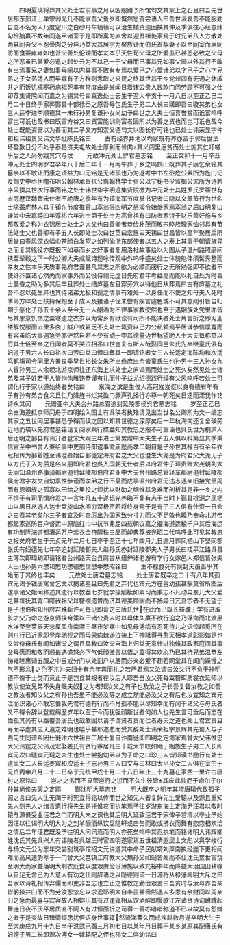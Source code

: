 <!-- { "loadSidebar": true } -->
　　四明夏璜将葬其父处士君前事之月以凶服蹐予所馆匄文其冡上之石且曰吾先世居郡东鄞江上单宗弱允几不能家吾父蚤岁即慨然思奋尝语人曰吾世浸衰吾不能服勤自立不名为人乃度定川之白砂舟车辐辏可以治生植资遗因挟其仲及季俱往心经意纬勾检朒赢不数年间遂甲诸室于是即所寓为庐舍以迎吾祖徙家焉于时兄弟八人方散处两县间吾父不忍骨肉之分异乃益大其居宇为聚族计而伯氏首挈妻子以至同室而居同防而食葢雍雍如也吾父善处伦理而孝友本乎天性茍父母之所爱虽已甚恶必致之父母之所恶虽已甚爱必逺之起处云为不以己一于父母而已事其兄如事父阃以外其行不敢有出焉事兄之妻如事母阃以内其事不敢有专焉以爱己之心爱诸弟以字己子之心字兄弟之子女弟适人而早寡有子方稚则悉取之来抚之终其世其于乡党州闾有无通之休戚共之而饭饥襦寒药病槥死率有常度由是誉闻日着诸公贵人数款门问劳顾不可强之仕即荐集贤院闻而嘉之为锡其号曰真逸处士云生于至大辛亥十一月八日以至正乙巳二月二十日终于家葬鄞县十都徐岙之原吾母包氏生子男二人长曰璜即吾曰璇其弟也女三人适李进李顺德其一未行孙男复谦孙女尚幼予曰世之大夫士恒喜誉贫而诋富呜呼富岂可诋也哉书曰既富方谷又曰资富能训则富者固所以为善之资也而岂可诋也哉今处士既能资富以为善而其二子又方知崇父德匄文以图长存可铭也已处士讳荣显字仲和祖讳祖贵父讳文华妣陈氏铭曰
　　古有经界井地以均家既有养亦富于邻后世法坏盈歉日分不处乎泰曷济夫屯故处士厚利而骨肉其义闾里厄贫而处士施其仁吁嗟乎后之人尚勿践其穴与坟
　　元故冲元处士罗君墓志铭
　　至正癸卯十一月辛丑冲元处士四明罗君卒年八十后二年十一月丙午葬于乡之鸣鹤山既葬其子康乞余铭其墓余以不敏让而康之请益力曰无铭是无诸孤也乃为退考中书左丞危公素所为旌门记及御史中丞伊噜布哈公翰林承旨张公翥翰林学士张公以宁秘书少监揭公汯所为诗若序采掇其世次行事而铭之处士讳世华字明逺集贤院檄为冲元处士其姓罗氏罗葢世有衣冠歴汉魏晋宋仕者不絶唐之季年有为镇海军节度掌书记者曰隐以文章节行为世名士隐葢虎林人其子镇东节度推官曰塞翁摄四明之慈溪令始徙家焉塞翁之后曰明复曰谦尝中宋嘉禧四年淳祐六年进士第于处士为高曾祖有曰防者家饶于财乐善好施与乡邦敬爱之称为衣锦居士处士之大父也曰善卿者恭俭朴茂而敬宗睦族理家恤邻具有节法处士父也善卿有子五人长即处士次曰世英曰宏惠曰天锡曰世昌皆以高年聚居扁所居堂曰春风深衣幅巾苍顔白发望之如列仙浙东部使者以五人之寿上其事于朝请旌异之而复其徭役亦既报下如章而乡之好事者复用洛社故事绘以为图从子温州路照磨间携至辇毂之下一时公卿大夫咸赋诗题咏传观中外呜呼盛矣处士体貌魁伟须髯秀整而孝友之性本乎天质事先府君谨甚凡其志之所欲为必顺而服行之无所勉强即不欲者不使纤芥置诸心然内而家事外而公役侍侧无虚日先府君年考益高而能以礼自处为时善士晨昏之助为多其后卒且葬处士结庐墓左且穿旁穴以待他日从葬焉曰古有庐墓之礼吾不忍以死生异也其待诸弟尤极和孺之情事有难处一以身任而不使之知母夫人死时季弟方晬处士扶持保抱至于成人及接诸子侄未尝有疾言遽色或不可其意则引咎自归期于感化子孙五十余人至今无一人酗酒为不律事家教使然也至于遇姻族处党里亦皆尽其恩意饥馈之粟寒遗之衣岁以为常乡有狱讼有司所不能决者处士片言折之即刄迎缕解悦服而去里多卤丁鹾户或窘乏不支处士辄资以己力公私赖焉平居谦恭信厚寛而有容虽临大事遇急务亦俨然自若不少有动于中其德量迈世标望絶人士大夫毎称举以厉其士俗至卒之日闻者莫不哭泣相吊曰世岂复有斯人哉娶同邑朱氏先卒继童氏俱有妇道子男六人长曰裕次曰芳曰益曰恒曰彝其一即请铭者女三人长适定海陈均和次适鸣鹤塲司令同里方景良季早世裕长女朱所出彝庶出余皆童氏生也孙男十三人孙女九人曾孙男三人余顷北游京师往还东海上求处士之庐谒焉而处士之死久矣然见处士诸弟及其子姓若干人皆恂恂雅饬恭谨有礼而仲子益尤绍德践行绰有父风呜呼若处士可谓化行于家以道始终者矣铭曰
　　东海之滨是生俊人高冠岌岌伛以身有德有年有子有孙有弟合食义且仁乃降旌书烂其盈门厥声孔播行亦尊一朝死矣日逺而湮我作铭诗永其闻
　　元赠亚中大夫台州路总管追封延陵郡侯呉君墓志铭
　　岁至正乙巳余由海道抵京师问舟于四明始入国士有呉瑛者执雉请见出当世名公卿所为文一编志其家之五世同居事甚悉予得而读之固以知其世德之深厚矣后一年杭海南还复舍瑛旁近地而瑛以先府君墓铭请复阅家乘行牒益知其教忠之报不可重诬也呉氏世为桐庐人后迁明之鄞县有讳升者登宋大观三年进士第累赠中大夫生子五人俱以科第显其季秉信官至中书舍人兼给事中吏部侍郎逮事徽庙歴高孝二朝自是子孙世其禄百有余年衣冠相传为鄞着姓至讳澄者始自鄞徙定海府君之大父也澄生大尧是为府君父大尧无子以方氏子入为后是名来朋即府君也呉入国朝无仕者后以府君仲子璋贵赠大尧朝列大夫同知温州路事骑都尉追封延陵郡伯府君亚中大夫台州路总管轻车都尉追封延陵郡侯府君字友文自幼禀性恭谨而孝弟之行不朂而成事温州府君无违志遇亲旧接党里周而有恩姻族之孤寡以田给之里役之烦扰以财助之纲维其急难而剖析其是非一乡之内不惧于有司而惧府君之一言年几五十遂韬光养晦不复有志于当时卜鄞县桃源之凤栖山以居日从逸人达士盘旋山水间穷深极密若将终身焉于是有子三人俱有仕资一日命之曰吾其老矣尔三子者宜及时自厉出为国家致分寸力而父不足效也璋乃奉命北游帝都起家巡防百户督运中原陷红巾中抗节弗屈四载朝议嘉之擢海道运粮千户其后海运有功制陞海道都漕运万户紫衣金符隮秩三品而卹典荐被光昭二代呜呼此可见其教忠之报矣府君生于元贞元年二月七日卒于至正十七年四月九日逾月葬凤栖山下娶同郡张氏有妇德先七年卒追封延陵郡夫人继孙氏亦封延陵郡夫人子男长曰珪平江路呉县主簿次即璋幼即请铭者台州路天台县尉尝从缙绅诸老游有学行女嫁邑人郑信皆张夫人出也孙男六懋和懋功懋德懋信懋中懋昭铭曰
　　生不禄食死有侯封天虽啬乎其始而于其终也丰矣
　　元故处士唐君墓志铭
　　处士唐君既卒之二十有八年其孤宾元谒予钱唐寓舍乞文以揭诸墓且曰先君之弃代也宾元方在髫幼孩甚騃莫省所图后逮事诸父始闻称述其遗行以教葢七岁就学操觚椟如素习而秉志不凡动异羣儿大父爱之甚毎抚其背曰噫我祖父以簪缨遗胄而济其德美顾幽而不扬异日亢吾宗者不无望于是子也伯祖知州府君殊靳许可毎见即竒之曰唐氏世在此而已既长益耽于学有进取长才父乃命之游京师挟竒策以干诸公贵人时以母体久羸不欲行迫之乃浮海而北渡黑水洋至登莱界天忽反风舟南漂三昼夜梦寐中如见母遘病有忍死待儿之语惊起觅所在则舟行已近家即登岸驰视之而母果病棘遂泣祷上下神祗得寻愈天相孝道彰彰如是也又尝侍母氏有闻如诸父之谓且具教曰汝父自海上归益无意仕进独脩其政家庭间其事父母愿而和敬而顺毎遇盛怒必下气低顔微言以悟之冀得其欢心乃已其待兄弟温恭友悌雍睦惠谐五服之中虽或分门以处割户以居而必亲必爱不趐若同堂其在闺门媟慢之气不形忿之色不兆为夫妇十有余年宾而礼之若严君焉又泣谓曰汝父行不负于神明德不愧于士类而竟止于是岂食其报者在汝后人耶吾自汝父死毎鬻簪珥质裳衣延师以教汝使汝兄弟不失身贱夫奴之为者知汝父之有子也及汝之子长吾复督汝教之如吾之教汝者知汝父之有孙也吾虽不能必汝等之成立然能必汝父之有后也汝宜知之宾元泣而识诸心不敢忘惟我先君有德有行而不肖孤不能以尽知幸而有闻于诸父与毋氏者又不得令辞以登载绵歴岁年以至于今而犹强顔斯世者何如人也先生言可垂后而志在恤孤其尚有以葢覆吾唐氏也哉敢固以请予谓贤者贵而仁者寿天之道也处士君宜贵且寿而卒虚其应天道之难明也嘻乎甚耶遂悲而受其辞处士讳荣祖字景辉其先蜀人与子西先生同谱系因仕徙汴六世祖百二居士复自汴南徙即四明之定海家焉曾大父讳惟忠大父讳霆之父讳茂宏娶姜氏有贤行寡居几三十载大节皎如飏于姻族生子男二人长即宾元次曰璲宾元璲之未生也处士尝抱幼弟以为子命之曰珍三人皆知读书励行有处士遗风女二人长适姜宾和次适王子志孙男三人曰文与曰林曰太平孙女二人俱在室生于元贞丙申八月二十二日卒于元统甲戌十月二十八日年止三十九墓在家西一里许古唐村之原铭曰
　　岂才之劣而不显荣岂行之愆而不久生彼皆其庆此独厄于命尔子尔孙其尚俟夫天之定耶
　　鄞沈明大墓志铭
　　明大既卒之明年其壻唐辕代致孤子源之言曰先人生无闻于时死宜得铭以传而世之知先人者复鲜先生爱辕以及源且重知先人则先人之绪言遗行将先生是托惟哀而执笔焉予往岁游东海主定海尹汪君以敬时辕与源俱受业汪君之门而明大未之识也其后明大延致汪君于家俾子若壻以卒业予始因汪以往谒明大明大为之刲羊酾酒纵饮盘隐轩或击缶而歌或拂衣而舞有恋恋相欢洽之情后二年汪君既没予往明大问讯焉而明大亦死矣呜呼其忍执笔而铭诸明大讳辉卿姓沈氏其先呉兴人有讳陵者呉越王时官四明遂家焉五世祖清遐居士文彪以奥学峻行与杨文元公为忘年交尝别筑亭馆招文元讲道其中命子民献壻刘厚南执经座下更相问难而高风逺韵萃于一门曾大父芑镇江府教大父槱孙父如翁皆处而不仕沈氏累世富饶至明大而家益落明大削衣贬食以度艰虞俭设薄施以致充裕中年而降益大治园田耕稼以自足无舍己为人意人有劝之仕则辞语之以隐德则诺一日源将从禄藩阃明大斥之曰吾家以诗礼相传弃儒而即吏非吾志也立止之惟教之勤俭艰苦曰吾贫时与汝母养吾亲皆躬操井臼而不为劳汝忍忽忘以求逸耶明大自奉虽甚啬然遇人多恩有余财间以周亲旧之急而最喜与宾客故人相娯乐其有过逢辄相从饮酒醉即慢歌江左诸贤诗词蹲蹲起舞连日夜不厌平居质直不阿人有过恒面折之苟得一善亦唶唶称道不已以故莫有怨嫌之者于是变故日臻情烦思扰但语身世事辄然流涕葢久而成疾越数月遂卒明大生于至大庚戌九月十九日卒于洪武己酉三月初七日以某年月日葬于某乡某原其配唐氏有妇德子男二长即源次溥女一嫁辕配之侄也孙女二俱幼铭曰
